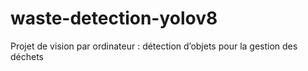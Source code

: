 # waste-detection-yolov8
Projet de vision par ordinateur : détection d’objets pour la gestion des déchets
